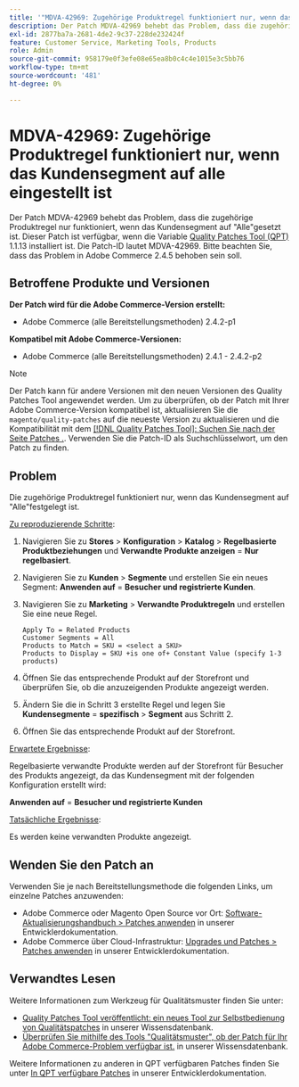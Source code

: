 ```yaml
---
title: '"MDVA-42969: Zugehörige Produktregel funktioniert nur, wenn das Kundensegment auf "Alle"gesetzt ist.'
description: Der Patch MDVA-42969 behebt das Problem, dass die zugehörige Produktregel nur funktioniert, wenn das Kundensegment auf "Alle"gesetzt ist. Dieser Patch ist verfügbar, wenn das [Quality Patches Tool (QPT)](/help/announcements/adobe-commerce-announcements/magento-quality-patches-released-new-tool-to-self-serve-quality-patches.md) 1.1.13 installiert ist. Die Patch-ID lautet MDVA-42969. Bitte beachten Sie, dass das Problem in Adobe Commerce 2.4.5 behoben sein soll.
exl-id: 2877ba7a-2681-4de2-9c37-228de232424f
feature: Customer Service, Marketing Tools, Products
role: Admin
source-git-commit: 958179e0f3efe08e65ea8b0c4c4e1015e3c5bb76
workflow-type: tm+mt
source-wordcount: '481'
ht-degree: 0%

---
```


# MDVA-42969: Zugehörige Produktregel funktioniert nur, wenn das Kundensegment auf alle eingestellt ist

Der Patch MDVA-42969 behebt das Problem, dass die zugehörige Produktregel nur funktioniert, wenn das Kundensegment auf &quot;Alle&quot;gesetzt ist. Dieser Patch ist verfügbar, wenn die Variable [Quality Patches Tool (QPT)](/help/announcements/adobe-commerce-announcements/magento-quality-patches-released-new-tool-to-self-serve-quality-patches.md) 1.1.13 installiert ist. Die Patch-ID lautet MDVA-42969. Bitte beachten Sie, dass das Problem in Adobe Commerce 2.4.5 behoben sein soll.

## Betroffene Produkte und Versionen

**Der Patch wird für die Adobe Commerce-Version erstellt:**

* Adobe Commerce (alle Bereitstellungsmethoden) 2.4.2-p1

**Kompatibel mit Adobe Commerce-Versionen:**

* Adobe Commerce (alle Bereitstellungsmethoden) 2.4.1 - 2.4.2-p2

>[!NOTE]
>
>Der Patch kann für andere Versionen mit den neuen Versionen des Quality Patches Tool angewendet werden. Um zu überprüfen, ob der Patch mit Ihrer Adobe Commerce-Version kompatibel ist, aktualisieren Sie die `magento/quality-patches` auf die neueste Version zu aktualisieren und die Kompatibilität mit dem [[!DNL Quality Patches Tool]: Suchen Sie nach der Seite Patches .](https://devdocs.magento.com/quality-patches/tool.html#patch-grid). Verwenden Sie die Patch-ID als Suchschlüsselwort, um den Patch zu finden.

## Problem

Die zugehörige Produktregel funktioniert nur, wenn das Kundensegment auf &quot;Alle&quot;festgelegt ist.

<u>Zu reproduzierende Schritte</u>:

1. Navigieren Sie zu **Stores** > **Konfiguration** > **Katalog** > **Regelbasierte Produktbeziehungen** und **Verwandte Produkte anzeigen** = **Nur regelbasiert**.
1. Navigieren Sie zu **Kunden** > **Segmente** und erstellen Sie ein neues Segment: **Anwenden auf** = **Besucher und registrierte Kunden**.
1. Navigieren Sie zu **Marketing** > **Verwandte Produktregeln** und erstellen Sie eine neue Regel.

   ```code block
   Apply To = Related Products
   Customer Segments = All
   Products to Match = SKU = <select a SKU>
   Products to Display = SKU +is one of+ Constant Value (specify 1-3 products)
   ```

1. Öffnen Sie das entsprechende Produkt auf der Storefront und überprüfen Sie, ob die anzuzeigenden Produkte angezeigt werden.
1. Ändern Sie die in Schritt 3 erstellte Regel und legen Sie **Kundensegmente** = **spezifisch** > **Segment** aus Schritt 2.
1. Öffnen Sie das entsprechende Produkt auf der Storefront.

<u>Erwartete Ergebnisse</u>:

Regelbasierte verwandte Produkte werden auf der Storefront für Besucher des Produkts angezeigt, da das Kundensegment mit der folgenden Konfiguration erstellt wird:

**Anwenden auf** = **Besucher und registrierte Kunden**

<u>Tatsächliche Ergebnisse</u>:

Es werden keine verwandten Produkte angezeigt.

## Wenden Sie den Patch an

Verwenden Sie je nach Bereitstellungsmethode die folgenden Links, um einzelne Patches anzuwenden:

* Adobe Commerce oder Magento Open Source vor Ort: [Software-Aktualisierungshandbuch > Patches anwenden](https://devdocs.magento.com/guides/v2.4/comp-mgr/patching/mqp.html) in unserer Entwicklerdokumentation.
* Adobe Commerce über Cloud-Infrastruktur: [Upgrades und Patches > Patches anwenden](https://devdocs.magento.com/cloud/project/project-patch.html) in unserer Entwicklerdokumentation.

## Verwandtes Lesen

Weitere Informationen zum Werkzeug für Qualitätsmuster finden Sie unter:

* [Quality Patches Tool veröffentlicht: ein neues Tool zur Selbstbedienung von Qualitätspatches](/help/announcements/adobe-commerce-announcements/magento-quality-patches-released-new-tool-to-self-serve-quality-patches.md) in unserer Wissensdatenbank.
* [Überprüfen Sie mithilfe des Tools &quot;Qualitätsmuster&quot;, ob der Patch für Ihr Adobe Commerce-Problem verfügbar ist.](/help/support-tools/patches-available-in-qpt-tool/check-patch-for-magento-issue-with-magento-quality-patches.md) in unserer Wissensdatenbank.

Weitere Informationen zu anderen in QPT verfügbaren Patches finden Sie unter [In QPT verfügbare Patches](https://devdocs.magento.com/quality-patches/tool.html#patch-grid) in unserer Entwicklerdokumentation.
